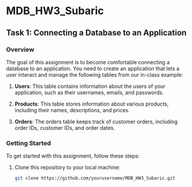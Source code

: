 # MDB_HW3_Subaric

## Task 1: Connecting a Database to an Application

### Overview
The goal of this assignment is to become comfortable connecting a database to an application. You need to create an application that lets a user interact and manage the following tables from our in-class example:

1. **Users**: This table contains information about the users of your application, such as their usernames, emails, and passwords.

2. **Products**: This table stores information about various products, including their names, descriptions, and prices.

3. **Orders**: The orders table keeps track of customer orders, including order IDs, customer IDs, and order dates.

### Getting Started

To get started with this assignment, follow these steps:

1. Clone this repository to your local machine:
   ```bash
   git clone https://github.com/yourusername/MDB_HW3_Subaric.git
